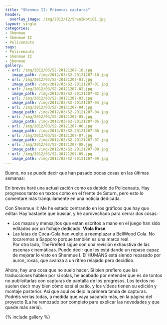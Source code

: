 ```yaml
---
title: "Shenmue II: Primeras capturas"
header:
  overlay_image: /img/2012/12/Shen2Noti01.jpg
layout: single
categories:
- Shenmue
- Shenmue II
- Policenauts
tags:
- Policenauts
- Shenmue II
- Shenmue
gallery:
 - url: /img/2012/03/S2-20121207-10.jpg
   image_path: /img/2012/03/S2-20121207-10.jpg
 - url: /img/2012/03/S2-20121207-01.jpg
   image_path: /img/2012/03/S2-20121207-01.jpg
 - url: /img/2012/03/S2-20121207-02.jpg
   image_path: /img/2012/03/S2-20121207-02.jpg
 - url: /img/2012/03/S2-20121207-03.jpg
   image_path: /img/2012/03/S2-20121207-03.jpg
 - url: /img/2012/03/S2-20121207-04.jpg
   image_path: /img/2012/03/S2-20121207-04.jpg
 - url: /img/2012/03/S2-20121207-05.jpg
   image_path: /img/2012/03/S2-20121207-05.jpg
 - url: /img/2012/03/S2-20121207-06.jpg
   image_path: /img/2012/03/S2-20121207-06.jpg
 - url: /img/2012/03/S2-20121207-07.jpg
   image_path: /img/2012/03/S2-20121207-07.jpg
 - url: /img/2012/03/S2-20121207-08.jpg
   image_path: /img/2012/03/S2-20121207-08.jpg
 - url: /img/2012/03/S2-20121207-09.jpg
   image_path: /img/2012/03/S2-20121207-09.jpg
---
```

Bueno, no se puede decir que han pasado pocas cosas en las últimas semanas:

En breves haré una actualización como es debido de Policenauts. Hay progresos tanto 
en textos como en el frente de Saturn, pero esto lo comentaré más tranquilamente en 
una noticia dedicada.

Con Shenmue II: Me he estado centrando en los gráficos que hay que editar. Hay bastante 
que buscar, y he aprovechado para cerrar dos cosas:  
- Los mapas y mensajitos que están escritos a mano en el juego han sido editados por un 
fichaje dedicado: **Viola Rose**.  
- Las latas de Coca-Cola han vuelto a reemplazar a BellWood Cola. No tocaremos a Sapporo 
porque también es una marca real.  
Por otro lado, TheFireRed sigue con una revisión exhaustiva de las escenas cinemáticas. 
Puedo decir que les está dando un repaso capaz de mejorar lo visto en Shenmue I. El 
HUMANS está siendo repasado por auron_roxas, que avanza a un ritmo relajado pero decidido.

Ahora, hay una cosa que no suelo hacer. Si bien prefiero que las traducciones hablen por 
sí solas, he acabado por entender que es de tontos no publicitarlas con capturas de pantalla 
de los progresos. Los textos no suelen decir muy bien cómo está el patio, y los vídeos tienen 
su edición y montaje posterior. Así que aquí os dejo la primera tanda de capturas. Podréis 
verlas todas, a medida que vaya sacando más, en la página del proyecto (La he remozado por 
completo para explicar las novedades y que quede más seria).

{% include gallery %}
